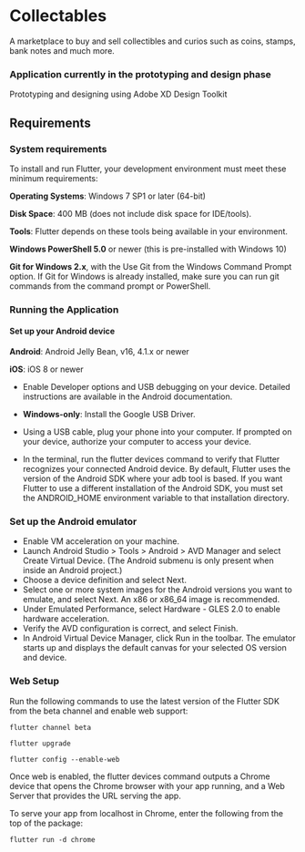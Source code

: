 # Collectables
A marketplace to buy and sell collectibles and curios such as coins, stamps, bank notes and much more.

### Application currently in the prototyping and design phase
Prototyping and designing using Adobe XD Design Toolkit

## Requirements

### System requirements

To install and run Flutter, your development environment must meet these minimum requirements:

**Operating Systems**: Windows 7 SP1 or later (64-bit)

**Disk Space**: 400 MB (does not include disk space for IDE/tools).

**Tools**: Flutter depends on these tools being available in your environment.

**Windows PowerShell 5.0** or newer (this is pre-installed with Windows 10)

**Git for Windows 2.x**, with the Use Git from the Windows Command Prompt option. If Git for Windows is already installed, make sure you can run git commands from the command prompt or PowerShell.

### Running the Application

#### Set up your Android device
**Android**: Android Jelly Bean, v16, 4.1.x or newer

**iOS**: iOS 8 or newer

* Enable Developer options and USB debugging on your device. Detailed instructions are available in the Android documentation.

* **Windows-only**: Install the Google USB Driver.

* Using a USB cable, plug your phone into your computer. If prompted on your device, authorize your computer to access your device.

* In the terminal, run the flutter devices command to verify that Flutter recognizes your connected Android device. By default, Flutter uses the version of the Android SDK where your adb tool is based. If you want Flutter to use a different installation of the Android SDK, you must set the ANDROID_HOME environment variable to that installation directory.

### Set up the Android emulator

* Enable VM acceleration on your machine.
* Launch Android Studio > Tools > Android > AVD Manager and select Create Virtual Device. (The Android submenu is only present when inside an Android project.)
* Choose a device definition and select Next.
* Select one or more system images for the Android versions you want to emulate, and select Next. An x86 or x86_64 image is recommended.
* Under Emulated Performance, select Hardware - GLES 2.0 to enable hardware acceleration.
* Verify the AVD configuration is correct, and select Finish.
* In Android Virtual Device Manager, click Run in the toolbar. The emulator starts up and displays the default canvas for your selected OS version and device.

### Web Setup
Run the following commands to use the latest version of the Flutter SDK from the beta channel and enable web support:

`flutter channel beta`

`flutter upgrade`

`flutter config --enable-web`

Once web is enabled, the flutter devices command outputs a Chrome device that opens the Chrome browser with your app running, and a Web Server that provides the URL serving the app.

To serve your app from localhost in Chrome, enter the following from the top of the package:

`flutter run -d chrome`
